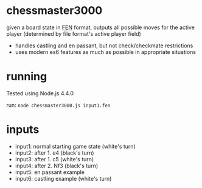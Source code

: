 chessmaster3000
===============
given a board state in [FEN](https://en.wikipedia.org/wiki/Forsyth%E2%80%93Edwards_Notation) format, outputs all possible moves for the active player (determined by file format's active player field)

* handles castling and en passant, but not check/checkmate restrictions
* uses modern es6 features as much as possible in appropriate situations


running
=======
Tested using Node.js 4.4.0

run: `node chessmaster3000.js input1.fen`


inputs
======

* input1: normal starting game state (white's turn)
* input2: after 1. e4 (black's turn)
* input3: after 1. c5 (white's turn)
* input4: after 2. Nf3 (black's turn)
* input5: en passant example
* input6: castling example (white's turn)
